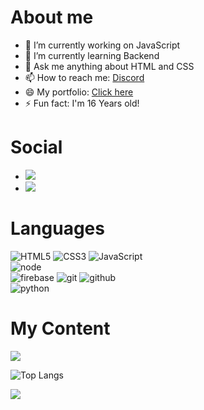 <h1>About me</h1>

- 🔭 I’m currently working on JavaScript
- 🌱 I’m currently learning Backend
- 💬 Ask me anything about HTML and CSS
- 📫 How to reach me: [Discord](https://www.discord.com/users/545015390020042752)
- 😄 My portfolio: [Click here](https://www.appropriate.cf) 
- ⚡ Fun fact: I'm 16 Years old!

<h1>Social</h1>

- <a href="https://www.discord.com/users/545015390020042752"><img src="https://img.shields.io/badge/Discord%20@VeryAppropriateName-344E86?style=for-the-badge&logo=discord&logoColor=white"/></a>
- <a href="https://twitter.com/testicalcutter"><img src="https://img.shields.io/badge/twitter%20@TesticalCutter-0D95E8?style=for-the-badge&logo=twitter&logoColor=white"/></a>

<h1>Languages</h1>

![HTML5](https://img.shields.io/badge/html%205-grey?style=for-the-badge&logo=html5&logoColor=white&labelColor=8E2DE2)
![CSS3](https://img.shields.io/badge/css%203-grey?style=for-the-badge&logo=css3&logoColor=white&labelColor=8E2DE2)
![JavaScript](https://img.shields.io/badge/-JavaScript-grey?style=for-the-badge&logo=javascript&logoColor=white&labelColor=8E2DE2)
<br>
![node](https://img.shields.io/badge/-node-grey?style=for-the-badge&logo=node.js&logoColor=white&labelColor=8E2DE2)
<br>
![firebase](https://img.shields.io/badge/-firebase-grey?style=for-the-badge&logo=firebase&logoColor=white&labelColor=8E2DE2)
![git](https://img.shields.io/badge/-git-grey?style=for-the-badge&logo=git&logoColor=white&labelColor=8E2DE2)
![github](https://img.shields.io/badge/-github-grey?style=for-the-badge&logo=github&logoColor=white&labelColor=8E2DE2)
<br>
![python](https://img.shields.io/badge/-python-grey?style=for-the-badge&logo=python&logoColor=white&labelColor=8E2DE2)


<h1>My Content</h1>
<img src="https://github-readme-stats.vercel.app/api?username=test1calcutter&show_icons=true&theme=radical&title_color=8E2DE2&text_color=fff&icon_color=8E2DE2">

![Top Langs](https://github-readme-stats.vercel.app/api/top-langs/?username=test1calcutter&theme=radical&title_color=8E2DE2&text_color=fff)

<p>
<img src="https://visitor-badge.laobi.icu/badge?page_id=test1calcutter" id="counter">
</p>
